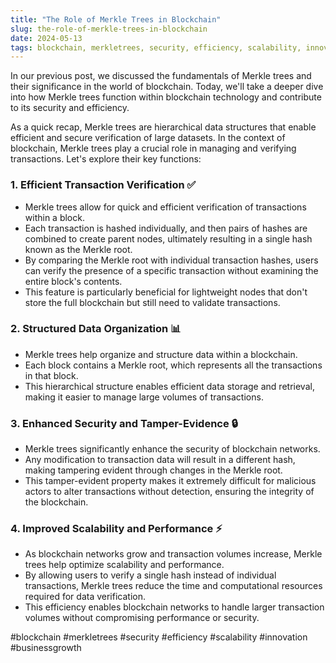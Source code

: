 ```yaml
---
title: "The Role of Merkle Trees in Blockchain"
slug: the-role-of-merkle-trees-in-blockchain
date: 2024-05-13
tags: blockchain, merkletrees, security, efficiency, scalability, innovation, businessgrowth
---
```


In our previous post, we discussed the fundamentals of Merkle trees and their significance in the world of blockchain. Today, we'll take a deeper dive into how Merkle trees function within blockchain technology and contribute to its security and efficiency. 

As a quick recap, Merkle trees are hierarchical data structures that enable efficient and secure verification of large datasets. In the context of blockchain, Merkle trees play a crucial role in managing and verifying transactions. Let's explore their key functions:

### 1. Efficient Transaction Verification ✅

- Merkle trees allow for quick and efficient verification of transactions within a block.
- Each transaction is hashed individually, and then pairs of hashes are combined to create parent nodes, ultimately resulting in a single hash known as the Merkle root.
- By comparing the Merkle root with individual transaction hashes, users can verify the presence of a specific transaction without examining the entire block's contents.
- This feature is particularly beneficial for lightweight nodes that don't store the full blockchain but still need to validate transactions.

### 2. Structured Data Organization 📊

- Merkle trees help organize and structure data within a blockchain.
- Each block contains a Merkle root, which represents all the transactions in that block.
- This hierarchical structure enables efficient data storage and retrieval, making it easier to manage large volumes of transactions.

### 3. Enhanced Security and Tamper-Evidence 🔒

- Merkle trees significantly enhance the security of blockchain networks.
- Any modification to transaction data will result in a different hash, making tampering evident through changes in the Merkle root.
- This tamper-evident property makes it extremely difficult for malicious actors to alter transactions without detection, ensuring the integrity of the blockchain.

### 4. Improved Scalability and Performance ⚡

- As blockchain networks grow and transaction volumes increase, Merkle trees help optimize scalability and performance.
- By allowing users to verify a single hash instead of individual transactions, Merkle trees reduce the time and computational resources required for data verification.
- This efficiency enables blockchain networks to handle larger transaction volumes without compromising performance or security.

#blockchain #merkletrees #security #efficiency #scalability #innovation #businessgrowth